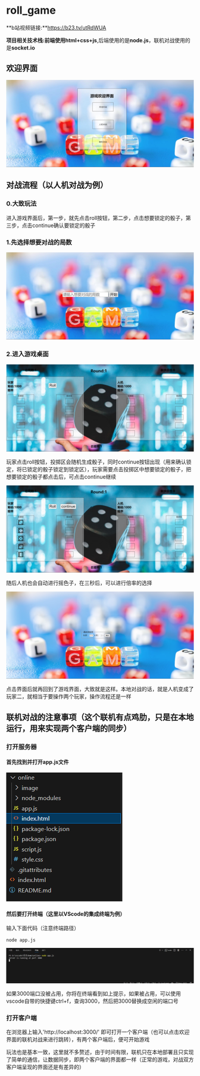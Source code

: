 # roll_game

**b站视频链接:**https://b23.tv/utRdWUA

**项目相关技术栈:**前端使用**html+css+js**,后端使用的是**node.js**，联机对战使用的是**socket.io**

## 欢迎界面

![](./image/欢迎界面.jpg)

## 对战流程（以人机对战为例）

### 0.大致玩法

进入游戏界面后，第一步，就先点击roll按钮，第二步，点击想要锁定的骰子，第三步，点击continue确认要锁定的骰子

### 1.先选择想要对战的局数

![](./image/1.jpg)

### 2.进入游戏桌面

![](./image/2.jpg)

玩家点击roll按钮，投掷区会随机生成骰子，同时continue按钮出现（用来确认锁定，将已锁定的骰子锁定到锁定区），玩家需要点击投掷区中想要锁定的骰子，把想要锁定的骰子都点击后，可点击continue继续

![](./image/3.png)

随后人机也会自动进行摇色子，在三秒后，可以进行倍率的选择

![](./image/4.png)

点击界面后就再回到了游戏界面，大致就是这样。本地对战的话，就是人机变成了玩家二，就相当于要操作两个玩家，操作流程还是一样

## 联机对战的注意事项（这个联机有点鸡肋，只是在本地运行，用来实现两个客户端的同步）

### 打开服务器

#### 首先找到并打开app.js文件





![](./image/6.png)

#### 然后要打开终端（这里以VScode的集成终端为例）

输入下面代码（注意终端路径）

```
node app.js
```

![](./image/5.png)

如果3000端口没被占用，你将在终端看到如上提示，如果被占用，可以使用vscode自带的快捷键ctrl+f，查询3000，然后把3000替换成空闲的端口号

### 打开客户端

在浏览器上输入'http://localhost:3000/'
即可打开一个客户端（也可以点击欢迎界面的联机对战来进行跳转），有两个客户端后，便可开始游戏

玩法也是基本一致，这里就不多赘述，由于时间有限，联机只在本地部署且只实现了简单的通信，让数据同步，即两个客户端的界面都一样（正常的游戏，对战双方客户端呈现的界面还是有差异的）

